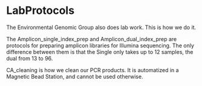LabProtocols
============

The Environmental Genomic Group also does lab work. This is how we do it.

The Amplicon_single_index_prep and Amplicon_dual_index_prep are protocols for preparing amplicon libraries for Illumina sequencing. The only difference between them is that the Single only takes up to 12 samples, the dual from 13 to 96.

CA_cleaning is how we clean our PCR products. It is automatized in a Magnetic Bead Station, and cannot be used otherwise.
